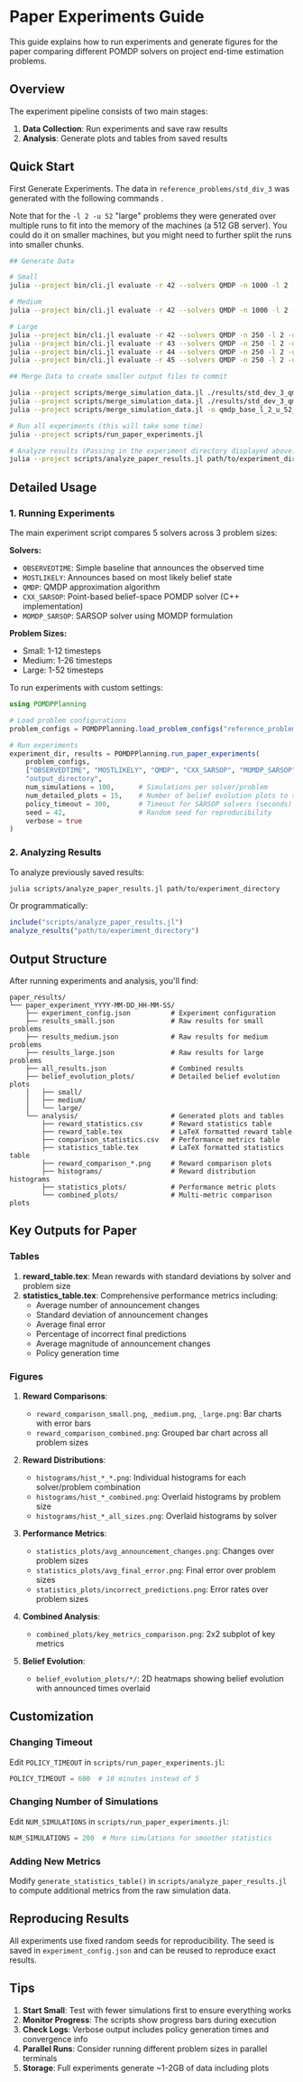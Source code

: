 # Paper Experiments Guide

This guide explains how to run experiments and generate figures for the paper comparing different POMDP solvers on project end-time estimation problems.

## Overview

The experiment pipeline consists of two main stages:
1. **Data Collection**: Run experiments and save raw results
2. **Analysis**: Generate plots and tables from saved results

## Quick Start

First Generate Experiments. The data in `reference_problems/std_div_3` was generated with the following commands .

Note that for the `-l 2 -u 52` "large" problems they were generated over multiple runs to fit into the memory of the machines (a 512 GB server). You could do it on smaller machines, but you might need to further split the runs into smaller chunks.

```bash
## Generate Data

# Small
julia --project bin/cli.jl evaluate -r 42 --solvers QMDP -n 1000 -l 2 -u 12 --no-plot

# Medium
julia --project bin/cli.jl evaluate -r 42 --solvers QMDP -n 1000 -l 2 -u 26 --no-plot

# Large
julia --project bin/cli.jl evaluate -r 42 --solvers QMDP -n 250 -l 2 -u 52 --no-plot
julia --project bin/cli.jl evaluate -r 43 --solvers QMDP -n 250 -l 2 -u 52 --no-plot
julia --project bin/cli.jl evaluate -r 44 --solvers QMDP -n 250 -l 2 -u 52 --no-plot
julia --project bin/cli.jl evaluate -r 45 --solvers QMDP -n 250 -l 2 -u 52 --no-plot

## Merge Data to create smaller output files to commit

julia --project scripts/merge_simulation_data.jl ./results/std_dev_3_qmdp_l_2_u_12_n_1000_s42/evaluation_results.json -o qmdp_base_l_2_u_12_n_1000.json
julia --project scripts/merge_simulation_data.jl ./results/std_dev_3_qmdp_l_2_u_26_n_1000_s42/evaluation_results.json -o qmdp_base_l_2_u_26_n_1000.json
julia --project scripts/merge_simulation_data.jl -o qmdp_base_l_2_u_52_n_1000 ./results/std_dev_3_qmdp_l_2_u_52_n_250_s42/evaluation_results.json ./results/std_dev_3_qmdp_l_2_u_52_n_250_s43/evaluation_results.json ./results/std_dev_3_qmdp_l_2_u_52_n_250_s44/evaluation_results.json ./results/std_dev_3_qmdp_l_2_u_52_n_250_s45/evaluation_results.json
```

```bash
# Run all experiments (this will take some time)
julia --project scripts/run_paper_experiments.jl

# Analyze results (Passing in the experiment directory displayed above))
julia --project scripts/analyze_paper_results.jl path/to/experiment_directory

```

## Detailed Usage

### 1. Running Experiments

The main experiment script compares 5 solvers across 3 problem sizes:

**Solvers:**
- `OBSERVEDTIME`: Simple baseline that announces the observed time
- `MOSTLIKELY`: Announces based on most likely belief state
- `QMDP`: QMDP approximation algorithm
- `CXX_SARSOP`: Point-based belief-space POMDP solver (C++ implementation)
- `MOMDP_SARSOP`: SARSOP solver using MOMDP formulation

**Problem Sizes:**
- Small: 1-12 timesteps
- Medium: 1-26 timesteps  
- Large: 1-52 timesteps

To run experiments with custom settings:

```julia
using POMDPPlanning

# Load problem configurations
problem_configs = POMDPPlanning.load_problem_configs("reference_problems")

# Run experiments
experiment_dir, results = POMDPPlanning.run_paper_experiments(
    problem_configs,
    ["OBSERVEDTIME", "MOSTLIKELY", "QMDP", "CXX_SARSOP", "MOMDP_SARSOP"],
    "output_directory",
    num_simulations = 100,      # Simulations per solver/problem
    num_detailed_plots = 15,    # Number of belief evolution plots to save
    policy_timeout = 300,       # Timeout for SARSOP solvers (seconds)
    seed = 42,                  # Random seed for reproducibility
    verbose = true
)
```

### 2. Analyzing Results

To analyze previously saved results:

```bash
julia scripts/analyze_paper_results.jl path/to/experiment_directory
```

Or programmatically:

```julia
include("scripts/analyze_paper_results.jl")
analyze_results("path/to/experiment_directory")
```

## Output Structure

After running experiments and analysis, you'll find:

```
paper_results/
└── paper_experiment_YYYY-MM-DD_HH-MM-SS/
    ├── experiment_config.json          # Experiment configuration
    ├── results_small.json              # Raw results for small problems
    ├── results_medium.json             # Raw results for medium problems
    ├── results_large.json              # Raw results for large problems
    ├── all_results.json                # Combined results
    ├── belief_evolution_plots/         # Detailed belief evolution plots
    │   ├── small/
    │   ├── medium/
    │   └── large/
    └── analysis/                       # Generated plots and tables
        ├── reward_statistics.csv       # Reward statistics table
        ├── reward_table.tex            # LaTeX formatted reward table
        ├── comparison_statistics.csv   # Performance metrics table
        ├── statistics_table.tex        # LaTeX formatted statistics table
        ├── reward_comparison_*.png     # Reward comparison plots
        ├── histograms/                 # Reward distribution histograms
        ├── statistics_plots/           # Performance metric plots
        └── combined_plots/             # Multi-metric comparison plots
```

## Key Outputs for Paper

### Tables
1. **reward_table.tex**: Mean rewards with standard deviations by solver and problem size
2. **statistics_table.tex**: Comprehensive performance metrics including:
   - Average number of announcement changes
   - Standard deviation of announcement changes
   - Average final error
   - Percentage of incorrect final predictions
   - Average magnitude of announcement changes
   - Policy generation time

### Figures
1. **Reward Comparisons**:
   - `reward_comparison_small.png`, `_medium.png`, `_large.png`: Bar charts with error bars
   - `reward_comparison_combined.png`: Grouped bar chart across all problem sizes

2. **Reward Distributions**:
   - `histograms/hist_*_*.png`: Individual histograms for each solver/problem combination
   - `histograms/hist_*_combined.png`: Overlaid histograms by problem size
   - `histograms/hist_*_all_sizes.png`: Overlaid histograms by solver

3. **Performance Metrics**:
   - `statistics_plots/avg_announcement_changes.png`: Changes over problem sizes
   - `statistics_plots/avg_final_error.png`: Final error over problem sizes
   - `statistics_plots/incorrect_predictions.png`: Error rates over problem sizes

4. **Combined Analysis**:
   - `combined_plots/key_metrics_comparison.png`: 2x2 subplot of key metrics

5. **Belief Evolution**:
   - `belief_evolution_plots/*/`: 2D heatmaps showing belief evolution with announced times overlaid

## Customization

### Changing Timeout
Edit `POLICY_TIMEOUT` in `scripts/run_paper_experiments.jl`:
```julia
POLICY_TIMEOUT = 600  # 10 minutes instead of 5
```

### Changing Number of Simulations
Edit `NUM_SIMULATIONS` in `scripts/run_paper_experiments.jl`:
```julia
NUM_SIMULATIONS = 200  # More simulations for smoother statistics
```

### Adding New Metrics
Modify `generate_statistics_table()` in `scripts/analyze_paper_results.jl` to compute additional metrics from the raw simulation data.

## Reproducing Results

All experiments use fixed random seeds for reproducibility. The seed is saved in `experiment_config.json` and can be reused to reproduce exact results.

## Tips

1. **Start Small**: Test with fewer simulations first to ensure everything works
2. **Monitor Progress**: The scripts show progress bars during execution
3. **Check Logs**: Verbose output includes policy generation times and convergence info
4. **Parallel Runs**: Consider running different problem sizes in parallel terminals
5. **Storage**: Full experiments generate ~1-2GB of data including plots